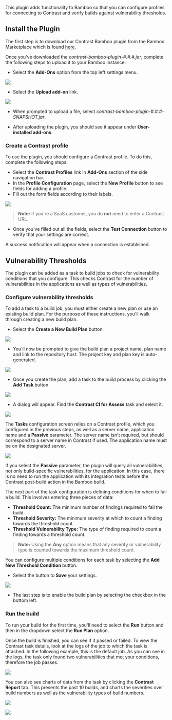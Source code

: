 <!--
title: "Contrast Bamboo Plugin"
description: "Bamboo build plugin using the Contrast Java SDK"
tags: "tools Bamboo SDK Integration Java Continuous Integration"
-->

This plugin adds functionality to Bamboo so that you can configure profiles for connecting to Contrast and verify builds against vulnerability thresholds.

## Install the Plugin

The first step is to download our Contrast Bamboo plugin from the Bamboo Marketplace which is found [here](https://marketplace.atlassian.com/apps/1219111/contrast-security-for-bamboo?hosting=server&tab=overview).

Once you've downloaded the *contrast-bamboo-plugin-#.#.#.jar*, complete the following steps to upload it to your Bamboo instance. 

* Select the **Add-Ons** option from the top left settings menu.

<a href="assets/images/Bamboo_Add_On_Option.png" rel="lightbox" title="Navigating to add-ons in Bamboo"><img class="thumbnail" src="assets/images/Bamboo_Add_On_Option.png"/></a>

* Select the **Upload add-on** link.

<a href="assets/images/Bamboo_Plugin_Uploaded.png" rel="lightbox" title="Successfully uploaded add-on"><img class="thumbnail" src="assets/images/Bamboo_Plugin_Uploaded.png"/></a>

* When prompted to upload a file, select *contrast-bamboo-plugin-#.#.#-SNAPSHOT.jar*.

* After uploading the plugin, you should see it appear under **User-installed add-ons**.

### Create a Contrast profile

To use the plugin, you should configure a Contrast profile. To do this, complete the following steps. 

* Select the **Contrast Profiles** link in **Add-Ons** section of the side navigation bar. 
* In the **Profile Configuration** page, select the **New Profile** button to see fields for adding a profile. 
* Fill out the form fields according to their labels.

<a href="assets/images/Bamboo_Add_Profile_Success.png" rel="lightbox" title="Successful configuration"><img class="thumbnail" src="assets/images/Bamboo_Add_Profile_Success.png"/></a>

>**Note:** If you're a SaaS customer, you do **not** need to enter a Contrast URL. 

* Once you've filled out all the fields, select the **Test Connection** button to verify that your settings are correct. 

A success notification will appear when a connection is established. 

## Vulnerability Thresholds

The plugin can be added as a task to build jobs to check for vulnerability conditions that you configure. This checks Contrast for the number of vulnerabilities in the applications as well as types of vulnerabilities.

### Configure vulnerability thresholds

To add a task to a build job, you must either create a new plan or use an existing build plan. For the purpose of these instructions, you'll walk through creating a new build plan.

* Select the **Create a New Build Plan** button.

<a href="assets/images/Bamboo_Create_New_Build_Plan.png" rel="lightbox" title="Create a new build plan"><img class="thumbnail" src="assets/images/Bamboo_Create_New_Build_Plan.png"/></a>

* You'll now be prompted to give the build plan a project name, plan name and link to the repository host. The project key and plan key is auto-generated.

<a href="assets/images/Bamboo_Configure_Build_Plan.png" rel="lightbox" title="Configure the build plan"><img class="thumbnail" src="assets/images/Bamboo_Configure_Build_Plan.png"/></a>

* Once you create the plan, add a task to the build process by clicking the **Add Task** button.

<a href="assets/images/Bamboo_Add_First_Task.png" rel="lightbox" title="Add Contrast task"><img class="thumbnail" src="assets/images/Bamboo_Add_First_Task.png"/></a>

* A dialog will appear. Find the **Contrast CI for Assess** task and select it.

<a href="assets/images/Bamboo_Add_Contrast_Task.png" rel="lightbox" title="Vulnerability threshold task"><img class="thumbnail" src="assets/images/Bamboo_Add_Contrast_Task.png"/></a>

The **Tasks** configuration screen relies on a Contrast profile, which you configured in the previous steps, as well as a server name, application name and a **Passive** parameter. The server name isn't required, but should correspond to a server name in Contrast if used. The application name must be on the designated server. 

<a href="assets/images/Bamboo_Task_Definition.png" rel="lightbox" title="Configuring the task"><img class="thumbnail" src="assets/images/Bamboo_Task_Definition.png"/></a>

If you select the **Passive** parameter, the plugin will query all vulnerabilities, not only build-specific vulnerabilities, for the application. In this case, there is no need to run the application with its integration tests before the Contrast post-build action in the Bamboo build.

The next part of the task configuration is defining conditions for when to fail a build. This involves entering three pieces of data:

* **Threshold Count:** The minimum number of findings required to fail the build.
* **Threshold Severity:** The minimum severity at which to count a finding towards the threshold count.
* **Threshold Vulnerability Type:** The type of finding required to count a finding towards a threshold count.

>**Note:** Using the **Any** option means that any severity or vulnerability type is counted towards the maximum threshold count.

You can configure multiple conditions for each task by selecting the **Add New Threshold Condition** button.

* Select the button to **Save** your settings. 

<a href="assets/images/Bamboo_Enable_Plan.png" rel="lightbox" title="Enable build plan"><img class="thumbnail" src="assets/images/Bamboo_Enable_Plan.png"/></a>

* The last step is to enable the build plan by selecting the checkbox in the bottom left.

### Run the build

To run your build for the first time, you'll need to select the **Run** button and then in the dropdown select the **Run Plan** option.

Once the build is finished, you can see if it passed or failed. To view the Contrast task details, look at the logs of the job to which the task is attached. In the following example, this is the default job. As you can see in the logs, the task only found two vulnerabilities that met your conditions, therefore the job passes.

<a href="assets/images/Bamboo_Result_Logs.png" rel="lightbox" title="Bamboo build logs"><img class="thumbnail" src="assets/images/Bamboo_Result_Logs.png"/></a>

You can also see charts of data from the task by clicking the **Contrast Report** tab. This presents the past 10 builds, and charts the severities over build numbers as well as the vulnerability types of build numbers.

<a href="assets/images/Bamboo_Chart_Severity_Trend2.png" rel="lightbox" title="Bamboo severity chart"><img class="thumbnail" src="assets/images/Bamboo_Chart_Severity_Trend2.png"/></a>

<a href="assets/images/Bamboo_Chart_Vulnerability_Trend2.png" rel="lightbox" title="Bamboo vulnerability chart"><img class="thumbnail" src="assets/images/Bamboo_Chart_Vulnerability_Trend2.png"/></a>

